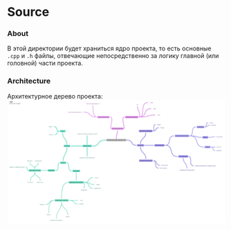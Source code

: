 # Source

### About
В этой директории будет храниться ядро проекта, то есть основные `.cpp` и `.h` файлы, отвечающие непосредственно за логику главной (или головной) части проекта.

### Architecture
Архитектурное дерево проекта:
![img](https://raw.githubusercontent.com/ComradeMashkov/airborne-crew/044e054cd0e6148b2ecf593b5d3ae3306d178ec0/meta/Разработка%20диспетчерского%20окна.png)

